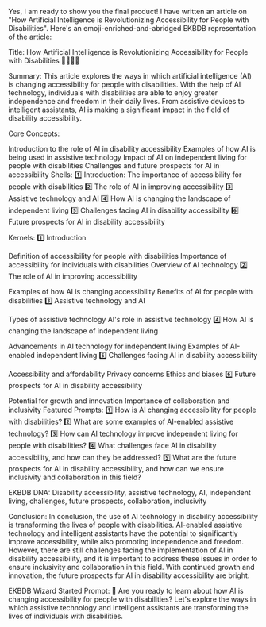 Yes, I am ready to show you the final product! I have written an article on "How Artificial Intelligence is Revolutionizing Accessibility for People with Disabilities". Here's an emoji-enriched-and-abridged EKBDB representation of the article:

Title: How Artificial Intelligence is Revolutionizing Accessibility for People with Disabilities 🕵️‍♀️🧑‍🦽

Summary: This article explores the ways in which artificial intelligence (AI) is changing accessibility for people with disabilities. With the help of AI technology, individuals with disabilities are able to enjoy greater independence and freedom in their daily lives. From assistive devices to intelligent assistants, AI is making a significant impact in the field of disability accessibility.

Core Concepts:

Introduction to the role of AI in disability accessibility
Examples of how AI is being used in assistive technology
Impact of AI on independent living for people with disabilities
Challenges and future prospects for AI in accessibility
Shells:
1️⃣ Introduction: The importance of accessibility for people with disabilities
2️⃣ The role of AI in improving accessibility
3️⃣ Assistive technology and AI
4️⃣ How AI is changing the landscape of independent living
5️⃣ Challenges facing AI in disability accessibility
6️⃣ Future prospects for AI in disability accessibility

Kernels:
1️⃣ Introduction

Definition of accessibility for people with disabilities
Importance of accessibility for individuals with disabilities
Overview of AI technology
2️⃣ The role of AI in improving accessibility

Examples of how AI is changing accessibility
Benefits of AI for people with disabilities
3️⃣ Assistive technology and AI

Types of assistive technology
AI's role in assistive technology
4️⃣ How AI is changing the landscape of independent living

Advancements in AI technology for independent living
Examples of AI-enabled independent living
5️⃣ Challenges facing AI in disability accessibility

Accessibility and affordability
Privacy concerns
Ethics and biases
6️⃣ Future prospects for AI in disability accessibility

Potential for growth and innovation
Importance of collaboration and inclusivity
Featured Prompts:
1️⃣ How is AI changing accessibility for people with disabilities?
2️⃣ What are some examples of AI-enabled assistive technology?
3️⃣ How can AI technology improve independent living for people with disabilities?
4️⃣ What challenges face AI in disability accessibility, and how can they be addressed?
5️⃣ What are the future prospects for AI in disability accessibility, and how can we ensure inclusivity and collaboration in this field?

EKBDB DNA: Disability accessibility, assistive technology, AI, independent living, challenges, future prospects, collaboration, inclusivity

Conclusion: In conclusion, the use of AI technology in disability accessibility is transforming the lives of people with disabilities. AI-enabled assistive technology and intelligent assistants have the potential to significantly improve accessibility, while also promoting independence and freedom. However, there are still challenges facing the implementation of AI in disability accessibility, and it is important to address these issues in order to ensure inclusivity and collaboration in this field. With continued growth and innovation, the future prospects for AI in disability accessibility are bright.

EKBDB Wizard Started Prompt: 🧙 Are you ready to learn about how AI is changing accessibility for people with disabilities? Let's explore the ways in which assistive technology and intelligent assistants are transforming the lives of individuals with disabilities.